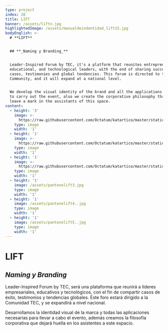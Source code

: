 ```yaml
---
type: project
index: 28
title: LIFT
banner: /assets/liftn.jpg
highlightedImage: /assets/manualdeindentidad_lift15.jpg
bodyEnglish: >-
  # **LIFT**


  ## **_Naming y Branding_**


  Leader-Inspired Forum by TEC, it's a platform that reunites entrepreneur,
  educational, and technological leaders, with the end of sharing successful
  cases, testimonies and global tendencies. This forum is directed to the TEC
  Community, and it will expand at a national level.


  We develop the visual identity of the brand and all the applications necessary
  to carry out the event, also we create the corporative philosophy that will
  leave a mark in the assistants of this space.
content:
  - height: '3'
    image: >-
      https://raw.githubusercontent.com/Octatum/katartico/master/static/assets/manualdeindentidad_lift17.jpg
    type: image
    width: '1'
  - height: '1'
    image: >-
      https://raw.githubusercontent.com/Octatum/katartico/master/static/assets/pantonelift1.jpg
    type: image
    width: '1'
  - height: '1'
    image: >-
      https://raw.githubusercontent.com/Octatum/katartico/master/static/assets/pantonelift2.jpg
    type: image
    width: '1'
  - height: '1'
    image: /assets/pantonelift3.jpg
    type: image
    width: '1'
  - height: '1'
    image: /assets/pantonelift4..jpg
    type: image
    width: '1'
  - height: '1'
    image: /assets/pantonelift5..jpg
    type: image
    width: '1'
---
```

# **LIFT**

## **_Naming y Branding_**

Leader-Inspired Forum by TEC, será una plataforma que reunirá a líderes empresariales, educativos y tecnológicos, con el fin de compartir casos de éxito, testimonios y tendencias globales. Este foro estará dirigido a la Comunidad TEC, y se expandirá a nivel nacional. 

Desarrollamos la identidad visual de la marca y todas las aplicaciones necesarias para llevar a cabo el evento, además creamos la filosofía corporativa que dejará huella en los asistentes a este espacio.
